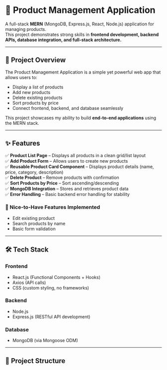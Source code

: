 # 🛒 Product Management Application

A full-stack **MERN** (MongoDB, Express.js, React, Node.js) application for managing products.  
This project demonstrates strong skills in **frontend development, backend APIs, database integration, and full-stack architecture.**

---

## 🚀 Project Overview
The Product Management Application is a simple yet powerful web app that allows users to:
- Display a list of products
- Add new products
- Delete existing products
- Sort products by price
- Connect frontend, backend, and database seamlessly  

This project showcases my ability to build **end-to-end applications** using the MERN stack.

---

## ✨ Features

✅ **Product List Page** – Displays all products in a clean grid/list layout  
✅ **Add Product Form** – Allows users to create new products  
✅ **Reusable Product Card Component** – Displays product details (name, price, category, description)  
✅ **Delete Product** – Remove products with confirmation  
✅ **Sort Products by Price** – Sort ascending/descending  
✅ **MongoDB Integration** – Stores and retrieves product data  
✅ **Error Handling** – Basic backend error handling for stability  

### 🌟 Nice-to-Have Features Implemented
- Edit existing product  
- Search products by name  
- Basic form validation  

---

## 🛠️ Tech Stack

### Frontend
- React.js (Functional Components + Hooks)
- Axios (API calls)
- CSS (custom styling, no frameworks)

### Backend
- Node.js
- Express.js (RESTful API development)

### Database
- MongoDB (via Mongoose ODM)

---

## 📂 Project Structure

